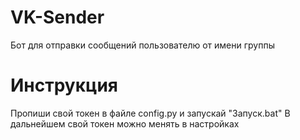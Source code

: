 # VK-Sender
Бот для отправки сообщений пользователю от имени группы

# Инструкция
Пропиши свой токен в файле config.py и запускай "Запуск.bat"
В дальнейшем свой токен можно менять в настройках
